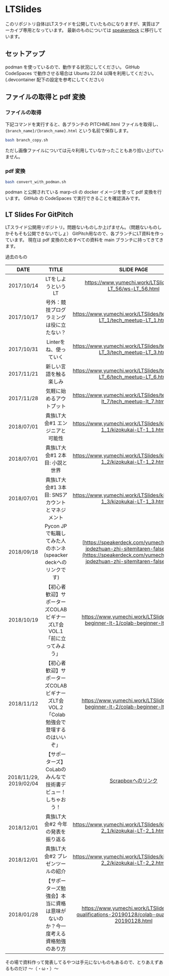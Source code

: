 # LTSlides

このリポジトリ自体はLTスライドを公開していたものになりますが、実質はアーカイブ専用となっています。
最新のものについては [speakerdeck](https://speakerdeck.com/yumechi) に移行しています。

## セットアップ

podman を使っているので、動作する状況にしてください。
GitHub CodeSpaces で動作させる場合は Ubuntu 22.04 以降を利用してください。
(.devcontainer 配下の設定を参考にしてください)

## ファイルの取得と pdf 変換
### ファイルの取得

下記コマンドを実行すると、各ブランチの PITCHME.html ファイルを取得し、 `{branch_name}/{branch_name}.html` という名前で保存します。

```bash
bash branch_copy.sh
```

ただし画像ファイルについては元々利用していなかったこともあり拾い上げていません。

### pdf 変換

```bash
bash convert_with_podman.sh
```

podman と公開されている marp-cli の docker イメージを使って pdf 変換を行います。
GitHub の CodeSpaces で実行できることを確認済みです。

## LT Slides For GitPitch

LTスライド公開用リポジトリ。問題ないものしか上げません。（問題ないものしかそもそも公開できないでしょ）
GitPitch用なので、各ブランチにLT資料を作っています。
現在は pdf 変換のためすべての資料を main ブランチに持ってきてきます。

過去のもの

|DATE|TITLE|SLIDE PAGE|
|:-:|:-:|:-:|
| 2017/10/14 | LTをしようというLT| [https://www,yumechi.work/LTSlides/ws-LT_56/ws-LT_56.html](https://www,yumechi.work/LTSlides/ws-LT_56/ws-LT_56.html) |
| 2017/10/17 | 号外：競技プログラミングは役に立たない？| [https://www,yumechi.work/LTSlides/tech_meetup-LT_1/tech_meetup-LT_1.html](https://www,yumechi.work/LTSlides/tech_meetup-LT_1/tech_meetup-LT_1.html) |
| 2017/10/31 | Linterをね、使っていく | [https://www,yumechi.work/LTSlides/tech_meetup-LT_3/tech_meetup-LT_3.html](https://www,yumechi.work/LTSlides/tech_meetup-LT_3/tech_meetup-LT_3.html) |
| 2017/11/21 | 新しい言語を触る楽しみ | [https://www,yumechi.work/LTSlides/tech_meetup-LT_6/tech_meetup-LT_6.html](https://www,yumechi.work/LTSlides/tech_meetup-LT_6/tech_meetup-LT_6.html) |
| 2017/11/28 | 気軽に始めるアウトプット | [https://www,yumechi.work/LTSlides/tech_meetup-lt_7/tech_meetup-lt_7.html](https://www,yumechi.work/LTSlides/tech_meetup-lt_7/tech_meetup-lt_7.html) |
| 2018/07/01 | 貴族LT大会#1 エンジニアと可能性 | [https://www,yumechi.work/LTSlides/kizokukai-LT-1_1/kizokukai-LT-1_1.html](https://www,yumechi.work/LTSlides/kizokukai-LT-1_1/kizokukai-LT-1_1.html) |
| 2018/07/01 | 貴族LT大会#1 2本目: 小説と世界 | [https://www,yumechi.work/LTSlides/kizokukai-LT-1_2/kizokukai-LT-1_2.html](https://www,yumechi.work/LTSlides/kizokukai-LT-1_2/kizokukai-LT-1_2.html) |
| 2018/07/01 | 貴族LT大会#1 3本目: SNSアカウントとマネジメント | [https://www,yumechi.work/LTSlides/kizokukai-LT-1_3/kizokukai-LT-1_3.html](https://www,yumechi.work/LTSlides/kizokukai-LT-1_3/kizokukai-LT-1_3.html) |
| 2018/09/18 | Pycon JPで転職してみた人のホンネ(speacker deckへのリンクです) | [https://speakerdeck.com/yumechi/pycon-jpdezhuan-zhi-sitemitaren-falsehonne](https://speakerdeck.com/yumechi/pycon-jpdezhuan-zhi-sitemitaren-falsehonne) |
| 2018/10/19 | 【初心者歓迎】サポーターズCOLABビギナーズLT会VOL.1 「前に立ってみよう」 | [https://www,yumechi.work/LTSlides/colab-beginner-lt-1/colab-beginner-lt-1.html](https://www,yumechi.work/LTSlides/colab-beginner-lt-1/colab-beginner-lt-1.html) |
| 2018/11/12 | 【初心者歓迎】サポーターズCOLABビギナーズLT会VOL.2 「Colab勉強会で登壇するのはいいぞ」 | [https://www,yumechi.work/LTSlides/colab-beginner-lt-2/colab-beginner-lt-2.html](https://www,yumechi.work/LTSlides/colab-beginner-lt-2/colab-beginner-lt-2.html) |
| 2018/11/29, 2019/02/04 | 【サポーターズ】CoLabのみんなで技術書デビュー！しちゃおう！ | [Scrapboxへのリンク](https://scrapbox.io/yumechi/%E3%80%90%E3%82%B5%E3%83%9D%E3%83%BC%E3%82%BF%E3%83%BC%E3%82%BA%E3%80%91CoLab%E3%81%AE%E3%81%BF%E3%82%93%E3%81%AA%E3%81%A7%E6%8A%80%E8%A1%93%E6%9B%B8%E3%83%87%E3%83%93%E3%83%A5%E3%83%BC%EF%BC%81%E3%81%97%E3%81%A1%E3%82%83%E3%81%8A%E3%81%86%EF%BC%81) |
| 2018/12/01 | 貴族LT大会#2 今年の発表を振り返る | [https://www,yumechi.work/LTSlides/kizokukai-LT-2_1/kizokukai-LT-2_1.html](https://www,yumechi.work/LTSlides/kizokukai-LT-2_1/kizokukai-LT-2_1.html) |
| 2018/12/01 | 貴族LT大会#2 プレゼンツールの紹介 | [https://www,yumechi.work/LTSlides/kizokukai-LT-2_2/kizokukai-LT-2_2.html](https://www,yumechi.work/LTSlides/kizokukai-LT-2_2/kizokukai-LT-2_2.html) |
| 2018/01/28 | 【サポーターズ勉強会】本当に資格は意味がないのか？今一度考える資格勉強のあり方 | [https://www,yumechi.work/LTSlides/colab-qualifications-20190128/colab-qualifications-20190128.html](https://www,yumechi.work/LTSlides/colab-qualifications-20190128/colab-qualifications-20190128.html) |

その場で資料作って発表してるやつは手元にないものもあるので、とりあえずあるものだけ 〜（・ω・）〜
